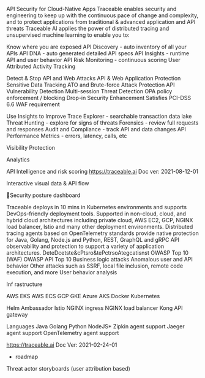 API Security for Cloud-Native Apps
Traceable enables security and engineering to keep up with the continuous pace of change and complexity, and to protect applications from traditional & advanced application and API threats
Traceable AI applies the power of distributed tracing and unsupervised machine learning to enable you to:

Know where you are exposed
 API Discovery - auto inventory of all your APIs  API DNA - auto generated detailed API specs  API Insights - runtime API and user behavior  API Risk Monitoring - continuous scoring  User Attributed Activity Tracking

Detect & Stop API and Web Attacks
 API & Web Application Protection  Sensitive Data Tracking  ATO and Brute-force Attack Protection  API Vulnerability Detection  Multi-session Threat Detection  OPA policy enforcement / blocking  Drop-in Security Enhancement  Satisfies PCI-DSS 6.6 WAF requirement

Use Insights to Improve
 Trace Explorer - searchable transaction data lake  Threat Hunting - explore for signs of threats  Forensics - review full requests and responses  Audit and Compliance - track API and data changes  API Performance Metrics - errors, latency, calls, etc

Visibility Protection

Analytics

API Intelligence and risk scoring
https://traceable.ai
Doc ver: 2021-08-12-01

Interactive visual data & API flow

Security posture dashboard

Traceable deploys in 10 mins in Kubernetes environments and supports DevOps-friendly deployment tools.
Supported in non-cloud, cloud, and hybrid cloud architectures including private cloud, AWS EC2, GCP, NGINX load balancer, Istio and many other deployment environments.
Distributed tracing agents based on OpenTelemetry standards provide native protection for Java, Golang, Node.js and Python, REST, GraphQL and gRPC API observability and protection to support a variety of application architectures.
DeteDcetste&cPtsro&tePctrsoAtegcatisnst
 OWASP Top 10 (WAF)  OWASP API Top 10  Business logic attacks  Anomalous user and API behavior  Other attacks such as SSRF, local file
inclusion, remote code execution, and more
User behavior analysis

Inf rastructure

 AWS EKS  AWS ECS  GCP GKE  Azure AKS  Docker  Kubernetes

 Helm  Ambassador  Istio  NGINX ingress  NGINX load balancer  Kong API gateway

Languages
 Java  Golang  Python  NodeJS*  Zipkin agent support  Jaeger agent support  OpenTelemetry agent support

https://traceable.ai
Doc Ver: 2021-02-24-01

* roadmap

Threat actor storyboards (user attribution based)

